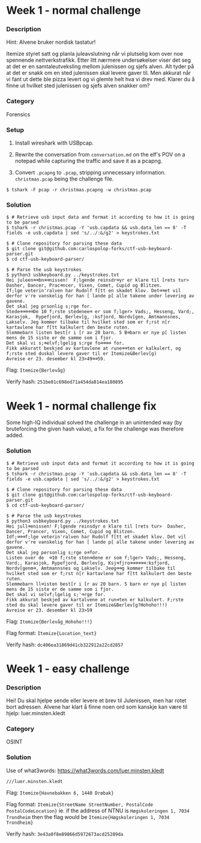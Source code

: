 # Week 1 - normal challenge

### Description
Hint: Alvene bruker nordisk tastatur!

Itemize styret satt og planla juleavslutning når vi plutselig kom over noe spennende nettverkstrafikk. Etter litt nærmere undersøkelser viser det seg at det er en samtaleutveksling mellom julenissen og sjefs alven. Alt tyder på at det er snakk om en sted julenissen skal levere gaver til. Men akkurat når vi fant ut dette ble pizza levert og vi glemte helt hva vi drev med. Klarer du å finne ut hvilket sted julenissen og sjefs alven snakker om?

### Category
Forensics

### Setup
1. Install wireshark with USBpcap.

2. Rewrite the conversation from `conversation.md` on the elf's POV on a notepad while capturing the traffic and save it as a pcapng.

3. Convert `.pcapng` to `.pcap`, stripping unnecessary information. `christmas.pcap` being the challenge file.
```
$ tshark -F pcap -r christmas.pcapng -w christmas.pcap
```

### Solution

```
$ # Retrieve usb input data and format it according to how it is going to be parsed
$ tshark -r christmas.pcap -Y 'usb.capdata && usb.data_len == 8' -T fields -e usb.capdata | sed 's/../:&/g2' > keystrokes.txt

$ # Clone repository for parsing these data
$ git clone git@github.com:carlospolop-forks/ctf-usb-keyboard-parser.git
$ cd ctf-usb-keyboard-parser/

$ # Parse the usb keystrokes
$ python3 usbkeyboard.py ../keystrokes.txt
Hei juleen⌫⌫bn⌫⌫nissen!  F;lgende reinsdr⌫yr er klare til [rets tur>  Dasher, Dancer, Prac⌫ncer, Vixen, Comet, Cupid og Blitzen.
If;lge veterin'ralven har Rudolf f[tt en skadet klov. Det⌫⌫et vil derfor v're vanskelig for han [ lande p[ alle takene under levering av gavene.
Det skal jeg prsonlig s;rge for.
Stede⌫⌫⌫⌫⌫De 10 f;rste stedenee⌫ er som f;lger> Vads;, Hesseng, Vard;, Karasjok,  Rypefjord, Berlev[g, :ksfjord, Nordv[gen, Amtmannsnes, Lakselv. Jeg kommer tilbake til hvilket sted som er f;rst n[r kartavlene har f[tt kalkulert den beste ruten.
Slemmebarn listen best[r i [r av 20 barn. 5 B⌫barn er nye p[ listen mens de 15 siste er de samme som i fjor.
Det skal vi s;⌫elvf;lgelig s;rge fo⌫⌫⌫⌫ for.
Fikk akkuratt beskjed av kartavlene at rune⌫⌫ten er kalkulert, og f;rste sted duskal levere gaver til er Itemize&Berlev[g)
Avreise er 23. desember kl 23>49⌫⌫59.
```

Flag: `Itemize{Berlevåg}`

Verify hash: `251be01c698ed71a454da814ea180895`


# Week 1 - normal challenge fix

Some high-IQ individual solved the challenge in an unintended way (by bruteforcing the given hash value), a fix for the challenge was therefore added.

### Solution
```
$ # Retrieve usb input data and format it according to how it is going to be parsed
$ tshark -r christmas.pcap -Y 'usb.capdata && usb.data_len == 8' -T fields -e usb.capdata | sed 's/../:&/g2' > keystrokes.txt

$ # Clone repository for parsing these data
$ git clone git@github.com:carlospolop-forks/ctf-usb-keyboard-parser.git
$ cd ctf-usb-keyboard-parser/

$ # Parse the usb keystrokes
$ python3 usbkeyboard.py ../keystrokes.txt
Hei jull⌫enissen! F;lgende reinsdyr e klare til [rets tur>  Dasher, Dancer, Prancer, Vixen, Comet, Cupid og Blitzen.
Idf;⌫⌫⌫f;lge veterin'ralven har Rudolf f[tt et skadet klov. Det vil derfor v're vanskelig for han [ lande p[ alle takene under levering av gavene.
Det skal jeg personlig s;rge o⌫for.
Listen over de  ⌫10 f;rste sten⌫dene er som f;lger> Vads;, Hesseng, Vard;, Karasjok, Rypefjord, Berlev[g, Ksj⌫fjro⌫⌫⌫⌫⌫⌫:ksfjord, Nordv[genm⌫, Amtmannsnes og Lakselv. Jeeg⌫⌫g kommer tilbake til hvilket sted som er f;rst n[r kartavlene har f[tt kalkulert den beste ruten.
Slemmebarn ll⌫isten best[r i [r av 20 barn. 5 barn er nye p[ listen mens de 15 siste er de samme som i fjor.
Det skal vi selvf;lgelig s;'⌫rge for.
Fikk akkurat beskjed av kartalvene at run⌫ten er kalkulert. F;rste sted du skal levere gaver til er Itemize&Berlev[g?Hohoho!!!)
Avreise er 23. desember kl 23>59
```

Flag: `Itemize{Berlevåg_Hohoho!!!}`

Flag format: `Itemize{Location_text}`

Verify hash: `dc406ea31869d41cb322912a22cd2857`


# Week 1 - easy challenge

### Description
Hei!
Du skal hjelpe sende eller levere et brev til Julenissen, men har rotet bort adressen.
Alvene har klart å finne noen ord som kanskje kan være til hjelp: luer.minsten.kledt

### Category
OSINT

### Solution
Use of what3words: https://what3words.com/luer.minsten.kledt

`///luer.minsten.kledt`

Flag: `Itemize{Havnebakken 6, 1440 Drøbak}`

Flag format: `Itemize{StreetName StreetNumber, PostalCode PostalCodeLocation}` ie. if the address of NTNU is `Høgskoleringen 1, 7034 Trondheim` then the flag would be `Itemize{Høgskoleringen 1, 7034 Trondheim}`

Verify hash: `3e43a0f8e89866d5972673acd25289da`
